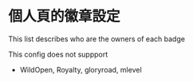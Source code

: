 # 個人頁的徽章設定

This list describes who are the owners of each badge

This config does not suppport
- WildOpen, Royalty, gloryroad, mlevel
